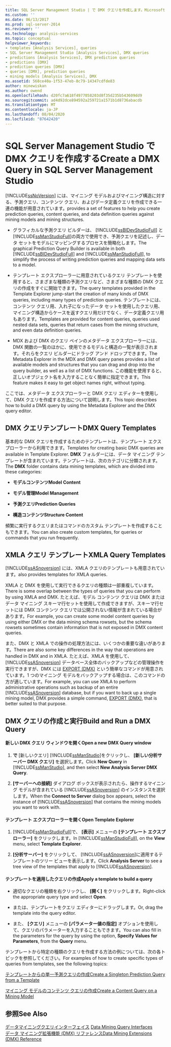 ```yaml
---
title: SQL Server Management Studio | で DMX クエリを作成します。Microsoft Docs
ms.custom: ''
ms.date: 06/13/2017
ms.prod: sql-server-2014
ms.reviewer: ''
ms.technology: analysis-services
ms.topic: conceptual
helpviewer_keywords:
- templates [Analysis Services], queries
- SQL Server Management Studio [Analysis Services], DMX queries
- predictions [Analysis Services], DMX prediction queries
- predictions [DMX]
- prediction queries [DMX]
- queries [DMX], prediction queries
- mining models [Analysis Services], DMX
ms.assetid: 568ce40a-1f53-47eb-8c79-14347cdfde83
author: minewiskan
ms.author: owend
ms.openlocfilehash: d20fc7a618f4977058203d8f35d235b543609dd9
ms.sourcegitcommit: ad4d92dce894592a259721a1571b1d8736abacdb
ms.translationtype: MT
ms.contentlocale: ja-JP
ms.lasthandoff: 08/04/2020
ms.locfileid: "87642420"
---
```

# <a name="create-a-dmx-query-in-sql-server-management-studio"></a><span data-ttu-id="57b9a-102">SQL Server Management Studio で DMX クエリを作成する</span><span class="sxs-lookup"><span data-stu-id="57b9a-102">Create a DMX Query in SQL Server Management Studio</span></span>
  [!INCLUDE[ssNoVersion](../../includes/ssnoversion-md.md)] <span data-ttu-id="57b9a-103">には、マイニング モデルおよびマイニング構造に対する、予測クエリ、コンテンツ クエリ、およびデータ定義クエリを作成できる一連の機能が用意されています。</span><span class="sxs-lookup"><span data-stu-id="57b9a-103">provides a set of features to help you create prediction queries, content queries, and data definition queries against mining models and mining structures.</span></span>  
  
-   <span data-ttu-id="57b9a-104">グラフィカルな予測クエリ ビルダーは、 [!INCLUDE[ssBIDevStudioFull](../../includes/ssbidevstudiofull-md.md)] と [!INCLUDE[ssManStudioFull](../../includes/ssmanstudiofull-md.md)]の両方で使用でき、予測クエリを記述し、データ セットをモデルにマッピングするプロセスを簡略化します。</span><span class="sxs-lookup"><span data-stu-id="57b9a-104">The graphical Prediction Query Builder is available in both [!INCLUDE[ssBIDevStudioFull](../../includes/ssbidevstudiofull-md.md)] and [!INCLUDE[ssManStudioFull](../../includes/ssmanstudiofull-md.md)], to simplify the process of writing prediction queries and mapping data sets to a model.</span></span>  
  
-   <span data-ttu-id="57b9a-105">テンプレート エクスプローラーに用意されているクエリ テンプレートを使用すると、さまざまな種類の予測クエリなど、さまざまな種類の DMX クエリの作成をすぐに開始できます。</span><span class="sxs-lookup"><span data-stu-id="57b9a-105">The query templates provided in the Template Explorer jump-start the creation of many kinds of DMX queries, including many types of prediction queries.</span></span> <span data-ttu-id="57b9a-106">テンプレートには、コンテンツ クエリ用、入れ子になったデータ セットを使用したクエリ用、マイニング構造からケースを返すクエリ用だけでなく、データ定義クエリ用もあります。</span><span class="sxs-lookup"><span data-stu-id="57b9a-106">Templates are provided for content queries, queries used nested data sets, queries that return cases from the mining structure, and even data definition queries.</span></span>  
  
-   <span data-ttu-id="57b9a-107">MDX および DMX のクエリ ペインのメタデータ エクスプローラーには、DMX 関数の一覧のほかに、使用できるモデルと構造の一覧が表示されます。それらをクエリ ビルダーにドラッグ アンド ドロップできます。</span><span class="sxs-lookup"><span data-stu-id="57b9a-107">The Metadata Explorer in the MDX and DMX query panes provides a list of available models and structures that you can drag and drop into the query builder, as well as a list of DMX functions.</span></span> <span data-ttu-id="57b9a-108">この機能を使用すると、正しいオブジェクト名を入力することなく簡単に指定できます。</span><span class="sxs-lookup"><span data-stu-id="57b9a-108">This feature makes it easy to get object names right, without typing.</span></span>  
  
 <span data-ttu-id="57b9a-109">ここでは、メタデータ エクスプローラーと DMX クエリ エディターを使用して、DMX クエリを作成する方法について説明します。</span><span class="sxs-lookup"><span data-stu-id="57b9a-109">This topic describes how to build a DMX query by using the Metadata Explorer and the DMX query editor.</span></span>  
  
##  <a name="dmx-query-templates"></a><a name="BKMK_Templates"></a><span data-ttu-id="57b9a-110">DMX クエリテンプレート</span><span class="sxs-lookup"><span data-stu-id="57b9a-110">DMX Query Templates</span></span>  
 <span data-ttu-id="57b9a-111">基本的な DMX クエリを作成するためのテンプレートは、テンプレート エクスプローラーから利用できます。</span><span class="sxs-lookup"><span data-stu-id="57b9a-111">Templates for creating basic DMX queries are available in Template Explorer.</span></span> <span data-ttu-id="57b9a-112">**DMX** フォルダーには、データ マイニング テンプレートが含まれています。テンプレートは、次のカテゴリに分類されます。</span><span class="sxs-lookup"><span data-stu-id="57b9a-112">The **DMX** folder contains data mining templates, which are divided into these categories:</span></span>  
  
-   <span data-ttu-id="57b9a-113">**モデルコンテンツ**</span><span class="sxs-lookup"><span data-stu-id="57b9a-113">**Model Content**</span></span>  
  
-   <span data-ttu-id="57b9a-114">**モデル管理**</span><span class="sxs-lookup"><span data-stu-id="57b9a-114">**Model Management**</span></span>  
  
-   <span data-ttu-id="57b9a-115">**予測クエリ**</span><span class="sxs-lookup"><span data-stu-id="57b9a-115">**Prediction Queries**</span></span>  
  
-   <span data-ttu-id="57b9a-116">**構造コンテンツ**</span><span class="sxs-lookup"><span data-stu-id="57b9a-116">**Structure Content**</span></span>  
  
 <span data-ttu-id="57b9a-117">頻繁に実行するクエリまたはコマンドのカスタム テンプレートを作成することもできます。</span><span class="sxs-lookup"><span data-stu-id="57b9a-117">You can also create custom templates, for queries or commands that you run frequently.</span></span>  
  
## <a name="xmla-query-templates"></a><span data-ttu-id="57b9a-118">XMLA クエリ テンプレート</span><span class="sxs-lookup"><span data-stu-id="57b9a-118">XMLA Query Templates</span></span>  
 [!INCLUDE[ssASnoversion](../../includes/ssasnoversion-md.md)] <span data-ttu-id="57b9a-119">には、XMLA クエリのテンプレートも用意されています。</span><span class="sxs-lookup"><span data-stu-id="57b9a-119">also provides templates for XMLA queries.</span></span>  
  
 <span data-ttu-id="57b9a-120">XMLA と DMX を使用して実行できるクエリの種類は一部重複しています。</span><span class="sxs-lookup"><span data-stu-id="57b9a-120">There is some overlap between the types of queries that you can perform by using XMLA and DMX.</span></span> <span data-ttu-id="57b9a-121">たとえば、モデル コンテンツ クエリは DMX またはデータ マイニング スキーマ行セットを使用して作成できますが、スキーマ行セットには DMX コンテンツ クエリでは公開されない情報が含まれている場合があります。</span><span class="sxs-lookup"><span data-stu-id="57b9a-121">For example, you can create some model content queries by using either DMX or the data mining schema rowsets, but the schema rowsets sometimes contain information that is not exposed in DMX content queries.</span></span>  
  
 <span data-ttu-id="57b9a-122">また、DMX と XMLA での操作の処理方法には、いくつかの重要な違いがあります。</span><span class="sxs-lookup"><span data-stu-id="57b9a-122">There are also some key differences in the way that operations are handled in DMX and in XMLA.</span></span> <span data-ttu-id="57b9a-123">たとえば、XMLA を使用して、[!INCLUDE[ssASnoversion](../../includes/ssasnoversion-md.md)] データベース全体のバックアップなどの管理操作を実行できますが、DMX には [EXPORT (DMX)](/sql/dmx/export-dmx) という簡単なコマンドが用意されています。1 つのマイニング モデルをバックアップする場合は、このコマンドの方が適しています。</span><span class="sxs-lookup"><span data-stu-id="57b9a-123">For example, you can use XMLA to perform administrative operations such as backup of an entire [!INCLUDE[ssASnoversion](../../includes/ssasnoversion-md.md)] database, but if you want to back up a single mining model, DMX provides a simple command, [EXPORT &#40;DMX&#41;](/sql/dmx/export-dmx), that is better suited to that purpose.</span></span>  
  
##  <a name="build-and-run-a-dmx-query"></a><a name="BKMK_Building_Queries"></a><span data-ttu-id="57b9a-124">DMX クエリの作成と実行</span><span class="sxs-lookup"><span data-stu-id="57b9a-124">Build and Run a DMX Query</span></span>  
  
#### <a name="open-a-new-dmx-query-window"></a><span data-ttu-id="57b9a-125">新しい DMX クエリ ウィンドウを開く</span><span class="sxs-lookup"><span data-stu-id="57b9a-125">Open a new DMX Query window</span></span>  
  
1.  <span data-ttu-id="57b9a-126">**で** [新しいクエリ] [!INCLUDE[ssManStudio](../../includes/ssmanstudio-md.md)]をクリックし、 **[新しい分析サーバー DMX クエリ]** を選択します。</span><span class="sxs-lookup"><span data-stu-id="57b9a-126">Click **New Query** in [!INCLUDE[ssManStudio](../../includes/ssmanstudio-md.md)], and then select **New Analysis Server DMX Query**.</span></span>  
  
2.  <span data-ttu-id="57b9a-127">**[サーバーへの接続]** ダイアログ ボックスが表示されたら、操作するマイニング モデルが含まれている [!INCLUDE[ssASnoversion](../../includes/ssasnoversion-md.md)] のインスタンスを選択します。</span><span class="sxs-lookup"><span data-stu-id="57b9a-127">When the **Connect to Server** dialog box appears, select the instance of [!INCLUDE[ssASnoversion](../../includes/ssasnoversion-md.md)] that contains the mining models you want to work with.</span></span>  
  
#### <a name="open-template-explorer"></a><span data-ttu-id="57b9a-128">テンプレート エクスプローラーを開く</span><span class="sxs-lookup"><span data-stu-id="57b9a-128">Open Template Explorer</span></span>  
  
1.  <span data-ttu-id="57b9a-129">[!INCLUDE[ssManStudioFull](../../includes/ssmanstudiofull-md.md)]で、 **[表示]** メニューの **[テンプレート エクスプローラー]** をクリックします。</span><span class="sxs-lookup"><span data-stu-id="57b9a-129">In [!INCLUDE[ssManStudioFull](../../includes/ssmanstudiofull-md.md)], on the **View** menu, select **Template Explorer**.</span></span>  
  
2.  <span data-ttu-id="57b9a-130">**[分析サーバー]** をクリックして、 [!INCLUDE[ssASnoversion](../../includes/ssasnoversion-md.md)]に適用するテンプレートのツリー ビューを表示します。</span><span class="sxs-lookup"><span data-stu-id="57b9a-130">Click **Analysis Server** to see a tree view of the templates that apply to [!INCLUDE[ssASnoversion](../../includes/ssasnoversion-md.md)].</span></span>  
  
#### <a name="apply-a-template-to-build-a-query"></a><span data-ttu-id="57b9a-131">テンプレートを適用したクエリの作成</span><span class="sxs-lookup"><span data-stu-id="57b9a-131">Apply a template to build a query</span></span>  
  
-   <span data-ttu-id="57b9a-132">適切なクエリの種類を右クリックし、 **[開く]** をクリックします。</span><span class="sxs-lookup"><span data-stu-id="57b9a-132">Right-click the appropriate query type and select **Open**.</span></span>  
  
-   <span data-ttu-id="57b9a-133">または、テンプレートをクエリ エディターにドラッグします。</span><span class="sxs-lookup"><span data-stu-id="57b9a-133">Or, drag the template into the query editor.</span></span>  
  
-   <span data-ttu-id="57b9a-134">また、 **[クエリ]** メニューの **[パラメーター値の指定]** オプションを使用して、クエリのパラメーターを入力することもできます。</span><span class="sxs-lookup"><span data-stu-id="57b9a-134">You can also fill in the parameters for the query by using the option, **Specify Values for Parameters**, from the **Query** menu.</span></span>  
  
 <span data-ttu-id="57b9a-135">テンプレートから特定の種類のクエリを作成する方法の例については、次の各トピックを参照してください。</span><span class="sxs-lookup"><span data-stu-id="57b9a-135">For examples of how to create specific types of queries from templates, see the following topics:</span></span>  
  
 [<span data-ttu-id="57b9a-136">テンプレートからの単一予測クエリの作成</span><span class="sxs-lookup"><span data-stu-id="57b9a-136">Create a Singleton Prediction Query from a Template</span></span>](create-a-singleton-prediction-query-from-a-template.md)  
  
 [<span data-ttu-id="57b9a-137">マイニング モデルのコンテンツ クエリの作成</span><span class="sxs-lookup"><span data-stu-id="57b9a-137">Create a Content Query on a Mining Model</span></span>](create-a-content-query-on-a-mining-model.md)  
  
## <a name="see-also"></a><span data-ttu-id="57b9a-138">参照</span><span class="sxs-lookup"><span data-stu-id="57b9a-138">See Also</span></span>  
 <span data-ttu-id="57b9a-139">[データマイニングクエリインターフェイス](data-mining-query-tools.md) </span><span class="sxs-lookup"><span data-stu-id="57b9a-139">[Data Mining Query Interfaces](data-mining-query-tools.md) </span></span>  
 [<span data-ttu-id="57b9a-140">データ マイニング拡張機能 &#40;DMX&#41; リファレンス</span><span class="sxs-lookup"><span data-stu-id="57b9a-140">Data Mining Extensions &#40;DMX&#41; Reference</span></span>](/sql/dmx/data-mining-extensions-dmx-reference)  
  
  
